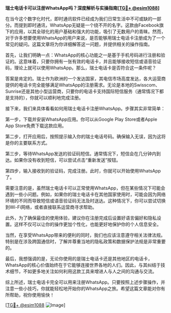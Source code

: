 **瑞士电话卡可以注册WhatsApp吗？深度解析与实操指南[[TG💪+ @esim1088](https://t.me/s/esim1088)]**

在当今这个数字化时代，即时通讯软件已经成为我们日常生活中不可或缺的一部分。而提到即时通讯，WhatsApp无疑是一个绕不开的名字。这款由Facebook旗下的应用，以其全球化的用户基础和强大的功能，吸引了无数用户的青睐。然而，对于许多想要使用WhatsApp的用户来说，是否能够用瑞士电话卡注册成为了一个常见的疑问。这篇文章将为你详细解答这一问题，并提供相关的操作指南。

首先，让我们明确一点：WhatsApp的核心功能之一是基于手机号码进行注册和验证的。这意味着，只要你拥有一张有效的电话卡，并且能够接收短信或语音验证码，理论上就可以使用WhatsApp。那么，瑞士电话卡是否符合这一条件呢？

答案是肯定的。瑞士作为欧洲的一个发达国家，其电信市场高度发达，各大运营商提供的电话卡完全能够满足WhatsApp的注册需求。无论是本地的Swisscom、Sunrise还是其他小型运营商，只要你的电话卡支持国际短信服务（通常情况下都是支持的），你就可以顺利地完成注册。

接下来，我们来具体看看如何用瑞士电话卡注册WhatsApp。步骤其实非常简单：

第一步，下载并安装WhatsApp应用。你可以从Google Play Store或者Apple App Store免费下载这款应用。

第二步，打开应用后，按照提示输入你的瑞士电话号码。确保输入无误，因为这将是你的主要联系方式。

第三步，等待WhatsApp发送的验证码短信。通常情况下，短信会在几分钟内到达。如果你没有收到短信，可以尝试点击“重新发送”按钮。

第四步，输入接收到的验证码，完成注册。此时，你就可以开始使用WhatsApp了。

需要注意的是，虽然瑞士电话卡可以正常使用WhatsApp，但在某些情况下可能会遇到一些小问题。例如，如果你的瑞士电话卡在其他国家使用时，可能会因为网络环境的不同而导致短信或语音验证码无法及时送达。这种情况下，你可以尝试切换到Wi-Fi网络，或者直接联系运营商寻求帮助。

此外，为了确保最佳的使用体验，建议你在注册完成后设置好语言偏好和隐私设置。这样不仅可以让你的操作更加个性化，也能更好地保护你的个人信息安全。

当然，在享受WhatsApp带来的便利的同时，我们也应该注意遵守相关法律法规。特别是在涉及跨国通信时，了解并尊重当地的隐私政策和数据保护法规是非常重要的。

最后，我想强调的是，无论你使用的是瑞士电话卡还是其他地区的电话卡，WhatsApp的核心价值始终在于它能够连接世界各地的人们。因此，与其纠结于技术细节，不如更多地关注如何利用这款工具来增进人与人之间的沟通与交流。

综上所述，瑞士电话卡完全可以用来注册WhatsApp。只要按照上述步骤操作，并注意一些小技巧，你就能轻松地开始你的WhatsApp之旅。希望这篇文章能对你有所帮助，祝你使用愉快！

[[TG💪+ @esim1088](https://t.me/s/esim1088) ![Image](https://i.postimg.cc/4NQfJmqS/Snipaste-2025-05-13-00-14-12.png)]